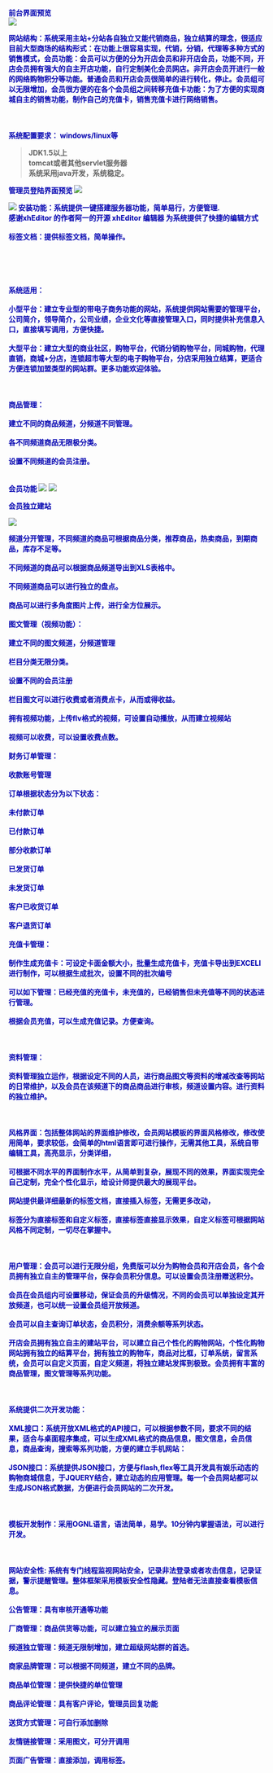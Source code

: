 > <b><font color='#ff0000>EShopCMS电子商务系统是领先网络科技开发，采用全新稳定的技术框架，整合流行的技术，为适应多变和发展迅速的电子商务而开发。</font></b'></li></ul>



<b>前台界面预览</b><br>
<img src='http://www.jinshang88.com/images/blue_green/1233333.jpg' />

网站结构：系统采用主站+分站各自独立又能代销商品，独立结算的理念，很适应目前大型商场的结构形式：在功能上很容易实现，代销，分销，代理等多种方式的销售模式，会员功能：会员可以方便的分为开店会员和非开店会员，功能不同，开店会员拥有强大的自主开店功能，自行定制美化会员网店。非开店会员开进行一般的网络购物积分等功能。普通会员和开店会员很简单的进行转化，停止。会员组可以无限增加，会员很方便的在各个会员组之间转移充值卡功能：为了方便的实现商城自主的销售功能，制作自己的充值卡，销售充值卡进行网络销售。<br>
<br>
<br>
<br>
系统配置要求： windows/linux等<br>
<blockquote>JDK1.5以上<br>
tomcat或者其他servlet服务器<br>
系统采用java开发，系统稳定。</blockquote>

<b>管理员登陆界面预览</b>
<img src='http://www.jinshang88.com/images/blue_green/1.jpg' />

<img src='http://www.jinshang88.com/images/blue_green/2.jpg' />
安装功能：系统提供一键搭建服务器功能，简单易行，方便管理.<br>
感谢xhEditor 的作者阿一的开源 xhEditor 编辑器 为系统提供了快捷的编辑方式<br>
<br>
标签文档：提供标签文档，简单操作。<br>
<br>
<br>
<br>
<br>
<br>
系统适用：<br>
<br>
小型平台：建立专业型的带电子商务功能的网站，系统提供网站需要的管理平台，公司简介，领导简介，公司业绩，企业文化等直接管理入口，同时提供补充信息入口，直接填写调用，方便快捷。<br>
<br>
大型平台：建立大型的商业社区，购物平台，代销分销购物平台，同城购物，代理直销，商城+分店，连锁超市等大型的电子购物平台，分店采用独立结算，更适合方便连锁加盟类型的网站群。更多功能欢迎体验。<br>
<br>
<br>
<br>
商品管理：<br>
<br>
建立不同的商品频道，分频道不同管理。<br>
<br>
各不同频道商品无限极分类。<br>
<br>
设置不同频道的会员注册。<br>
<br>
<br>
<b>会员功能</b>


<img src='http://www.jinshang88.com/images/blue_green/3.jpg' />

<img src='http://www.jinshang88.com/images/blue_green/4.jpg' />

<b>会员独立建站</b>

<img src='http://www.jinshang88.com/images/blue_green/5.jpg' />

频道分开管理，不同频道的商品可根据商品分类，推荐商品，热卖商品，到期商品，库存不足等。<br>
<br>
不同频道的商品可以根据商品频道导出到XLS表格中。<br>
<br>
不同频道商品可以进行独立的盘点。<br>
<br>
商品可以进行多角度图片上传，进行全方位展示。<br>
<br>
图文管理（视频功能）：<br>
<br>
建立不同的图文频道，分频道管理<br>
<br>
栏目分类无限分类。<br>
<br>
设置不同的会员注册<br>
<br>
栏目图文可以进行收费或者消费点卡，从而或得收益。<br>
<br>
拥有视频功能，上传flv格式的视频，可设置自动播放，从而建立视频站<br>
<br>
视频可以收费，可以设置收费点数。<br>
<br>
财务订单管理：<br>
<br>
收款账号管理<br>
<br>
订单根据状态分为以下状态：<br>
<br>
未付款订单<br>
<br>
已付款订单<br>
<br>
部分收款订单<br>
<br>
已发货订单<br>
<br>
未发货订单<br>
<br>
客户已收货订单<br>
<br>
客户退货订单<br>
<br>
充值卡管理：<br>
<br>
制作生成充值卡：可设定卡面金额大小，批量生成充值卡，充值卡导出到EXCELl 进行制作，可以根据生成批次，设置不同的批次编号<br>
<br>
可以如下管理：已经充值的充值卡，未充值的，已经销售但未充值等不同的状态进行管理。<br>
<br>
根据会员充值，可以生成充值记录。方便查询。<br>
<br>
<br>
<br>
资料管理：<br>
<br>
资料管理独立运作，根据设定不同的人员，进行商品图文等资料的增减改查等网站的日常维护，以及会员在该频道下的商品商品进行审核，频道设置内容。进行资料的独立维护。<br>
<br>
<br>
<br>
风格界面：包括整体网站的界面维护修改，会员网站模板的界面风格修改，修改使用简单，要求较低，会简单的html语言即可进行操作，无需其他工具，系统自带编辑工具，高亮显示，分类详细，<br>
<br>
可根据不同水平的界面制作水平，从简单到复杂，展现不同的效果，界面实现完全自己定制，完全个性化显示，给设计师提供最大的展现平台。<br>
<br>
网站提供最详细最新的标签文档，直接插入标签，无需更多改动，<br>
<br>
标签分为直接标签和自定义标签，直接标签直接显示效果，自定义标签可根据网站风格不同定制，一切尽在掌握中。<br>
<br>
<br>
<br>
用户管理：会员可以进行无限分组，免费版可以分为购物会员和开店会员，各个会员拥有独立自主的管理平台，保存会员积分信息。可以设置会员注册赠送积分。<br>
<br>
会员在会员组内可设置移动，保证会员的升级情况，不同的会员可以单独设定其开放频道，也可以统一设置会员组开放频道。<br>
<br>
会员可以自主查询订单状态，会员积分，消费余额等系列状态。<br>
<br>
开店会员拥有独立自主的建站平台，可以建立自己个性化的购物网站，个性化购物网站拥有独立的结算平台，拥有独立的购物车，商品对比框，订单系统，留言系统，会员可以自定义页面，自定义频道，将独立建站发挥到极致。会员拥有丰富的商品管理，图文管理等系列功能。<br>
<br>
<br>
<br>
系统提供二次开发功能：<br>
<br>
XML接口：系统开放XML格式的API接口，可以根据参数不同，要求不同的结果，适合与桌面程序集成，可以生成XML格式的商品信息，图文信息，会员信息，商品查询，搜索等系列功能，方便的建立手机网站：<br>
<br>
JSON接口：系统提供JSON接口，方便与flash,flex等工具开发具有娱乐动态的购物商城信息，于JQUERY结合，建立动态的应用管理。每一个会员网站都可以生成JSON格式数据，方便进行会员网站的二次开发。<br>
<br>
<br>
<br>
模板开发制作：采用OGNL语言，语法简单，易学。10分钟内掌握语法，可以进行开发。<br>
<br>
<br>
<br>
网站安全性: 系统有专门线程监视网站安全，记录非法登录或者攻击信息，记录证据，警示提醒管理。整体框架采用模板安全性隐藏。登陆者无法直接查看模板信息。<br>
<br>
公告管理：具有审核开通等功能<br>
<br>
厂商管理：商品供货等功能，可以建立独立的展示页面<br>
<br>
频道独立管理：频道无限制增加，建立超级网站群的首选。<br>
<br>
商家品牌管理：可以根据不同频道，建立不同的品牌。<br>
<br>
商品单位管理：提供快捷的单位管理<br>
<br>
商品评论管理：具有客户评论，管理员回复功能<br>
<br>
送货方式管理：可自行添加删除<br>
<br>
友情链接管理：采用图文，可分开调用<br>
<br>
页面广告管理：直接添加，调用标签。